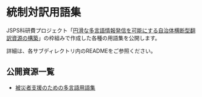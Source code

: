 # 統制対訳用語集

JSPS科研費プロジェクト「[円滑な多言語情報発信を可能にする自治体横断型翻訳資源の構築](https://tr4lg.p.u-tokyo.ac.jp/)」の枠組みで作成した各種の用語集を公開します。

詳細は、各サブディレクトリ内のREADMEをご参照ください。

## 公開資源一覧

- [被災者支援のための多言語用語集](https://github.com/tr4lg/controlled-multilingual-terminology/tree/main/terminology-disaster-victim-aid)
